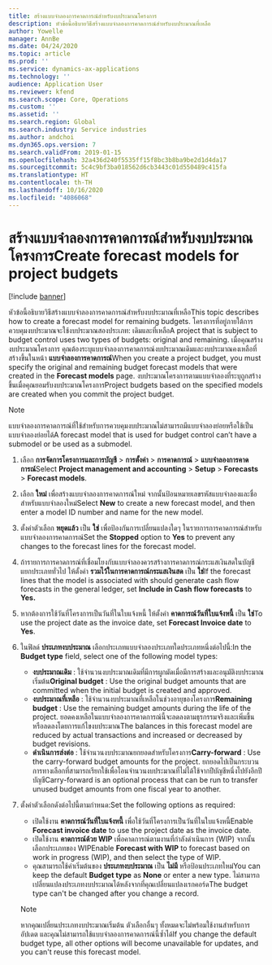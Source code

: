 ```yaml
---
title: สร้างแบบจำลองการคาดการณ์สำหรับงบประมาณโครงการ
description: หัวข้อนี้อธิบายวิธีสร้างแบบจำลองการคาดการณ์สำหรับงบประมาณที่เหลือ
author: Yowelle
manager: AnnBe
ms.date: 04/24/2020
ms.topic: article
ms.prod: ''
ms.service: dynamics-ax-applications
ms.technology: ''
audience: Application User
ms.reviewer: kfend
ms.search.scope: Core, Operations
ms.custom: ''
ms.assetid: ''
ms.search.region: Global
ms.search.industry: Service industries
ms.author: andchoi
ms.dyn365.ops.version: 7
ms.search.validFrom: 2019-01-15
ms.openlocfilehash: 32a436d240f5535ff15f8bc3b8ba9be2d1d4da17
ms.sourcegitcommit: 5c4c9bf3ba018562d6cb3443c01d550489c415fa
ms.translationtype: HT
ms.contentlocale: th-TH
ms.lasthandoff: 10/16/2020
ms.locfileid: "4086068"
---
```

# <a name="create-forecast-models-for-project-budgets"></a><span data-ttu-id="daaf8-103">สร้างแบบจำลองการคาดการณ์สำหรับงบประมาณโครงการ</span><span class="sxs-lookup"><span data-stu-id="daaf8-103">Create forecast models for project budgets</span></span> 

[!include [banner](../includes/banner.md)]

<span data-ttu-id="daaf8-104">หัวข้อนี้อธิบายวิธีสร้างแบบจำลองการคาดการณ์สำหรับงบประมาณที่เหลือ</span><span class="sxs-lookup"><span data-stu-id="daaf8-104">This topic describes how to create a forecast model for remaining budgets.</span></span> <span data-ttu-id="daaf8-105">โครงการที่อยู่ภายใต้การควบคุมงบประมาณจะใช้งบประมาณสองประเภท: เดิมและที่เหลือ</span><span class="sxs-lookup"><span data-stu-id="daaf8-105">A project that is subject to budget control uses two types of budgets: original and remaining.</span></span> <span data-ttu-id="daaf8-106">เมื่อคุณสร้างงบประมาณโครงการ คุณต้องระบุแบบจำลองการคาดการณ์งบประมาณเดิมและงบประมาณคงเหลือที่สร้างขึ้นในหน้า **แบบจำลองการคาดการณ์**</span><span class="sxs-lookup"><span data-stu-id="daaf8-106">When you create a project budget, you must specify the original and remaining budget forecast models that were created in the **Forecast models** page.</span></span> <span data-ttu-id="daaf8-107">งบประมาณโครงการตามแบบจำลองที่ระบุถูกสร้างขึ้นเมื่อคุณยอมรับงบประมาณโครงการ</span><span class="sxs-lookup"><span data-stu-id="daaf8-107">Project budgets based on the specified models are created when you commit the project budget.</span></span>

> [!NOTE]
> <span data-ttu-id="daaf8-108">แบบจำลองการคาดการณ์ที่ใช้สำหรับการควบคุมงบประมาณไม่สามารถมีแบบจำลองย่อยหรือใช้เป็นแบบจำลองย่อยได้</span><span class="sxs-lookup"><span data-stu-id="daaf8-108">A forecast model that is used for budget control can’t have a submodel or be used as a submodel.</span></span>

1. <span data-ttu-id="daaf8-109">เลือก **การจัดการโครงการและการบัญชี** > **การตั้งค่า** > **การคาดการณ์**  > **แบบจำลองการคาดการณ์**</span><span class="sxs-lookup"><span data-stu-id="daaf8-109">Select **Project management and accounting** > **Setup** > **Forecasts**  > **Forecast models**.</span></span>
2. <span data-ttu-id="daaf8-110">เลือก **ใหม่** เพื่อสร้างแบบจำลองการคาดการณ์ใหม่ จากนั้นป้อนหมายเลขรหัสแบบจำลองและชื่อสำหรับแบบจำลองใหม่</span><span class="sxs-lookup"><span data-stu-id="daaf8-110">Select **New** to create a new forecast model, and then enter a model ID number and name for the new model.</span></span> 
3. <span data-ttu-id="daaf8-111">ตั้งค่าตัวเลือก **หยุดแล้ว** เป็น **ใช่** เพื่อป้องกันการเปลี่ยนแปลงใดๆ ในรายการการคาดการณ์สำหรับแบบจำลองการคาดการณ์</span><span class="sxs-lookup"><span data-stu-id="daaf8-111">Set the **Stopped** option to **Yes** to prevent any changes to the forecast lines for the forecast model.</span></span> 
4. <span data-ttu-id="daaf8-112">ถ้ารายการการคาดการณ์ที่เชื่อมโยงกับแบบจำลองควรสร้างการคาดการณ์กระแสเงินสดในบัญชีแยกประเภททั่วไป ให้ตั้งค่า **รวมไว้ในการคาดการณ์กระแสเงินสด** เป็น **ใช่**</span><span class="sxs-lookup"><span data-stu-id="daaf8-112">If the forecast lines that the model is associated with should generate cash flow forecasts in the general ledger, set **Include in Cash flow forecasts** to **Yes.**</span></span> 
5. <span data-ttu-id="daaf8-113">หากต้องการใช้วันที่โครงการเป็นวันที่ในใบแจ้งหนี้ ให้ตั้งค่า **คาดการณ์วันที่ใบแจ้งหนี้** เป็น **ใช่**</span><span class="sxs-lookup"><span data-stu-id="daaf8-113">To use the project date as the invoice date, set **Forecast Invoice date** to **Yes**.</span></span> 
6. <span data-ttu-id="daaf8-114">ในฟิลด์ **ประเภทงบประมาณ** เลือกประเภทแบบจำลองประเภทใดประเภทหนึ่งต่อไปนี้:</span><span class="sxs-lookup"><span data-stu-id="daaf8-114">In the **Budget type** field, select one of the following model types:</span></span>

   - <span data-ttu-id="daaf8-115">**งบประมาณเดิม** : ใช้จำนวนงบประมาณเดิมที่มีการผูกมัดเมื่อมีการสร้างและอนุมัติงบประมาณเริ่มต้น</span><span class="sxs-lookup"><span data-stu-id="daaf8-115">**Original budget** : Use the original budget amounts that are committed when the initial budget is created and approved.</span></span>
   - <span data-ttu-id="daaf8-116">**งบประมาณที่เหลือ** : ใช้จำนวนงบประมาณที่เหลือในช่วงอายุของโครงการ</span><span class="sxs-lookup"><span data-stu-id="daaf8-116">**Remaining budget** : Use the remaining budget amounts during the life of the project.</span></span> <span data-ttu-id="daaf8-117">ยอดคงเหลือในแบบจำลองการคาดการณ์นี้จะลดลงตามธุรกรรมจริงและเพิ่มขึ้นหรือลดลงโดยการแก้ไขงบประมาณ</span><span class="sxs-lookup"><span data-stu-id="daaf8-117">The balances in this forecast model are reduced by actual transactions and increased or decreased by budget revisions.</span></span>
   - <span data-ttu-id="daaf8-118">**ดำเนินการส่งต่อ** : ใช้จำนวนงบประมาณยกยอดสำหรับโครงการ</span><span class="sxs-lookup"><span data-stu-id="daaf8-118">**Carry-forward** : Use the carry-forward budget amounts for the project.</span></span> <span data-ttu-id="daaf8-119">ยกยอดไปเป็นกระบวนการทางเลือกที่สามารถเรียกใช้เพื่อโอนจำนวนงบประมาณที่ไม่ได้ใช้จากปีบัญชีหนึ่งไปยังอีกปีบัญชี</span><span class="sxs-lookup"><span data-stu-id="daaf8-119">Carry-forward is an optional process that can be run to transfer unused budget amounts from one fiscal year to another.</span></span>

7. <span data-ttu-id="daaf8-120">ตั้งค่าตัวเลือกดังต่อไปนี้ตามกำหนด:</span><span class="sxs-lookup"><span data-stu-id="daaf8-120">Set the following options as required:</span></span>

   - <span data-ttu-id="daaf8-121">เปิดใช้งาน **คาดการณ์วันที่ใบแจ้งหนี้** เพื่อใช้วันที่โครงการเป็นวันที่ในใบแจ้งหนี้</span><span class="sxs-lookup"><span data-stu-id="daaf8-121">Enable **Forecast invoice date** to use the project date as the invoice date.</span></span>
   - <span data-ttu-id="daaf8-122">เปิดใช้งาน **คาดการณ์ด้วย WIP** เพื่อคาดการณ์ตามงานที่กำลังดำเนินการ (WIP) จากนั้นเลือกประเภทของ WIP</span><span class="sxs-lookup"><span data-stu-id="daaf8-122">Enable **Forecast with WIP** to forecast based on work in progress (WIP), and then select the type of WIP.</span></span> 
   - <span data-ttu-id="daaf8-123">คุณสามารถใช้ค่าเริ่มต้นของ **ประเภทงบประมาณ** เป็น **ไม่มี** หรือป้อนประเภทใหม่</span><span class="sxs-lookup"><span data-stu-id="daaf8-123">You can keep the default **Budget type** as **None** or enter a new type.</span></span> <span data-ttu-id="daaf8-124">ไม่สามารถเปลี่ยนแปลงประเภทงบประมาณได้หลังจากที่คุณเปลี่ยนแปลงเรกคอร์ด</span><span class="sxs-lookup"><span data-stu-id="daaf8-124">The budget type can't be changed after you change a record.</span></span>     
    > [!NOTE]
    > <span data-ttu-id="daaf8-125">หากคุณเปลี่ยนประเภทงบประมาณเริ่มต้น ตัวเลือกอื่นๆ ทั้งหมดจะไม่พร้อมใช้งานสำหรับการอัปเดต และคุณไม่สามารถใช้แบบจำลองการคาดการณ์นี้ซ้ำได้</span><span class="sxs-lookup"><span data-stu-id="daaf8-125">If you change the default budget type, all other options will become unavailable for updates, and you can't reuse this forecast model.</span></span> 
   


 

